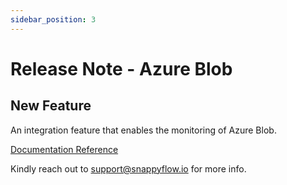 ```yaml
---
sidebar_position: 3 
---
```

# Release Note - Azure Blob
## New Feature

An integration feature that enables the monitoring of Azure Blob.

[Documentation Reference](/docs/Integrations/plugin/blob)

Kindly reach out to [support@snappyflow.io](mailto:support@snappyflow.io) for more info.
